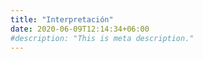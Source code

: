 ```yaml
---
title: "Interpretación"
date: 2020-06-09T12:14:34+06:00
#description: "This is meta description."
---
```

